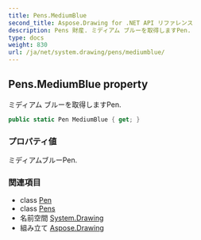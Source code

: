 ```yaml
---
title: Pens.MediumBlue
second_title: Aspose.Drawing for .NET API リファレンス
description: Pens 財産. ミディアム ブルーを取得しますPen.
type: docs
weight: 830
url: /ja/net/system.drawing/pens/mediumblue/
---
```

## Pens.MediumBlue property

ミディアム ブルーを取得しますPen.

```csharp
public static Pen MediumBlue { get; }
```

### プロパティ値

ミディアムブルーPen.

### 関連項目

* class [Pen](../../pen/)
* class [Pens](../)
* 名前空間 [System.Drawing](../../pens/)
* 組み立て [Aspose.Drawing](../../../)



